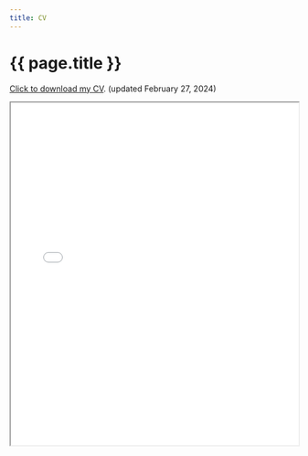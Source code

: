 ```yaml
---
title: CV
---
```


<h1>{{ page.title }}</h1>

<p id="updated"> <a href="/assets/downloads/CV_Law.pdf" target="_blank" title="open a pdf of my CV in a new window">Click to download my CV</a>. (updated February 27, 2024)</p>

<iframe src="../assets/downloads/CV_Law.pdf" height="600" width="100%"></iframe>


<br/>
